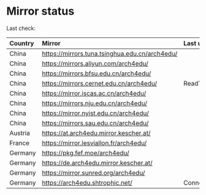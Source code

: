 <script src="./time.js"></script>
# Mirror status
Last check: <script type="text/javascript">localize(1756778163.9453359);</script>

|Country|Mirror|Last update|
|:------|:-----|:----------|
|China|https://mirrors.tuna.tsinghua.edu.cn/arch4edu/|<script type="text/javascript">localize(1756752085);</script>|
|China|https://mirrors.aliyun.com/arch4edu/|<script type="text/javascript">localize(1756752085);</script>|
|China|https://mirrors.bfsu.edu.cn/arch4edu/|<script type="text/javascript">localize(1756752085);</script>|
|China|https://mirrors.cernet.edu.cn/arch4edu/|ReadTimeout|
|China|https://mirror.iscas.ac.cn/arch4edu/|<script type="text/javascript">localize(1756752085);</script>|
|China|https://mirrors.nju.edu.cn/arch4edu/|<script type="text/javascript">localize(1756752085);</script>|
|China|https://mirror.nyist.edu.cn/arch4edu/|<script type="text/javascript">localize(1756709288);</script>|
|China|https://mirrors.sau.edu.cn/arch4edu/|<script type="text/javascript">localize(1756622506);</script>|
|Austria|https://at.arch4edu.mirror.kescher.at/|<script type="text/javascript">localize(1756104457);</script>|
|France|https://mirror.lesviallon.fr/arch4edu/|<script type="text/javascript">localize(1756709288);</script>|
|Germany|https://pkg.fef.moe/arch4edu/|<script type="text/javascript">localize(1756104457);</script>|
|Germany|https://de.arch4edu.mirror.kescher.at/|<script type="text/javascript">localize(1756104457);</script>|
|Germany|https://mirror.sunred.org/arch4edu/|<script type="text/javascript">localize(1756752085);</script>|
|Germany|https://arch4edu.shtrophic.net/|ConnectionError|

<script src="./tablefilter/tablefilter.js"></script>
<script src="./table.js"></script>